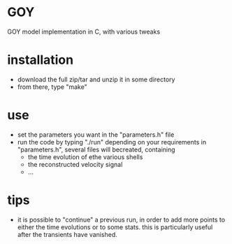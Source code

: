# GOY
GOY model implementation in C, with various tweaks

# installation
- download the full zip/tar and unzip it in some directory
- from there, type "make"

# use
- set the parameters you want in the "parameters.h" file
- run the code by typing "./run"
  depending on your requirements in "parameters.h", several files will becreated, containing
     - the time evolution of ethe various shells
     - the reconstructed velocity signal
     - ...
     
# tips
- it is possible to "continue" a previous run, in order to add more points to either the time evolutions or to some stats.
  this is particularly useful after the transients have vanished.
  
